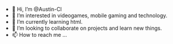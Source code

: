 - 👋 Hi, I’m @Austin-Cl
- 👀 I’m interested in videogames, mobile gaming and technology.
- 🌱 I’m currently learning html.
- 💞️ I’m looking to collaborate on projects and learn new things.
- 📫 How to reach me ...

<!---
Austin-Cl/Austin-Cl is a ✨ special ✨ repository because its `README.md` (this file) appears on your GitHub profile.
You can click the Preview link to take a look at your changes.
--->
